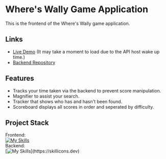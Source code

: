 # Where's Wally Game Application
This is the frontend of the Where's Wally game application.
## Links
* [Live Demo](https://wheres-wally-guskirb.netlify.app/) (It may take a moment to load due to the API host wake up time.)
* [Backend Repository](https://github.com/guskirb/wheres-wally-apiTOP)
## Features
* Tracks your time taken via the backend to prevent score manipulation.
* Magnifier to assist your search.
* Tracker that shows who has and hasn't been found.
* Scoreboard displays all scores in order and seperated by difficulty.
## Project Stack
Frontend: <br>
[![My Skills](https://skillicons.dev/icons?i=ts,css,react,vite)](https://skillicons.dev)<br>
Backend: <br>
[![My Skills](https://skillicons.dev/icons?i=ts,nodejs,express,mongodb,)](https://skillicons.dev)
